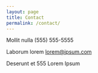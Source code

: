 ```yaml
---
layout: page
title: Contact
permalink: /contact/
---
```


Mollit nulla (555) 555-5555

Laborum lorem lorem@ipsum.com

Deserunt et 555 Lorem Ipsum
